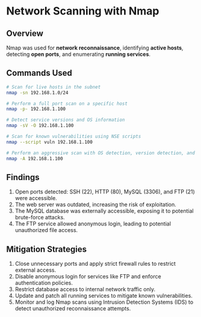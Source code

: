 # Network Scanning with Nmap

## Overview
Nmap was used for **network reconnaissance**, identifying **active hosts**, detecting **open ports**, and enumerating **running services**.

## Commands Used
```bash
# Scan for live hosts in the subnet
nmap -sn 192.168.1.0/24

# Perform a full port scan on a specific host
nmap -p- 192.168.1.100

# Detect service versions and OS information
nmap -sV -O 192.168.1.100

# Scan for known vulnerabilities using NSE scripts
nmap --script vuln 192.168.1.100

# Perform an aggressive scan with OS detection, version detection, and traceroute
nmap -A 192.168.1.100

```

## Findings 
1. Open ports detected: SSH (22), HTTP (80), MySQL (3306), and FTP (21) were accessible.
2. The web server was outdated, increasing the risk of exploitation.
3. The MySQL database was externally accessible, exposing it to potential brute-force attacks.
4. The FTP service allowed anonymous login, leading to potential unauthorized file access.

## Mitigation Strategies
1. Close unnecessary ports and apply strict firewall rules to restrict external access.
2. Disable anonymous login for services like FTP and enforce authentication policies.
3. Restrict database access to internal network traffic only.
4. Update and patch all running services to mitigate known vulnerabilities.
5. Monitor and log Nmap scans using Intrusion Detection Systems (IDS) to detect unauthorized reconnaissance attempts.